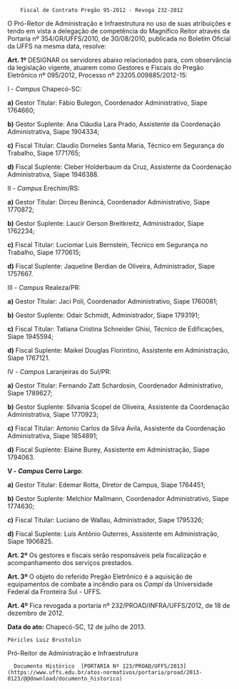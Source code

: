         Fiscal de Contrato Pregão 95-2012 - Revoga 232-2012  

O Pró-Reitor de Administração e Infraestrutura no uso de suas atribuições e tendo em vista a delegação de competência do Magnífico Reitor através da Portaria nº 354/GR/UFFS/2010, de 30/08/2010, publicada no Boletim Oficial da UFFS na mesma data, resolve:

 **Art. 1º** DESIGNAR os servidores abaixo relacionados para, com observância da legislação vigente, atuarem como Gestores e Fiscais do Pregão Eletrônico nº 095/2012, Processo nº 23205.009885/2012-15:

 I - *Campus* Chapecó-SC:

 **a)** Gestor Titular: Fábio Bulegon, Coordenador Administrativo, Siape 1764660;

 **b)** Gestor Suplente: Ana Cláudia Lara Prado, Assistente da Coordenação Administrativa, Siape 1904334;

 **c)** Fiscal Titular: Claudio Dorneles Santa Maria, Técnico em Segurança do Trabalho, Siape 1771765;

 **d)** Fiscal Suplente: Cleber Holderbaum da Cruz, Assistente da Coordenação Administrativa, Siape 1946388.

 II - *Campus* Erechim/RS:

 **a)** Gestor Titular: Dirceu Benincá, Coordenador Administrativo, Siape 1770872;

 **b)** Gestor Suplente: Laucir Gerson Breitkreitz, Administrador, Siape 1762234;

 **c)** Fiscal Titular: Luciomar Luis Bernstein, Técnico em Segurança no Trabalho, Siape 1770615;

 **d)** Fiscal Suplente: Jaqueline Berdian de Oliveira, Administrador, Siape 1757667.

 III - *Campus* Realeza/PR:

 **a)** Gestor Titular: Jaci Poli, Coordenador Administrativo, Siape 1760081;

 **b)** Gestor Suplente: Odair Schmidt, Administrador, Siape 1793191;

 **c)** Fiscal Titular: Tatiana Cristina Schneider Ghisi, Técnico de Edificações, Siape 1945594;

 **d)** Fiscal Suplente: Maikel Douglas Florintino, Assistente em Administração, Siape 1767121.

 IV - *Campus* Laranjeiras do Sul/PR:

 **a)** Gestor Titular: Fernando Zatt Schardosin, Coordenador Administrativo, Siape 1789627;

 **b)** Gestor Suplente: Silvania Scopel de Oliveira, Assistente da Coordenação Administrativa, Siape 1770923;

 **c)** Fiscal Titular: Antonio Carlos da Silva Ávila, Assistente da Coordenação Administrativa, Siape 1854891;

 **d)** Fiscal Suplente: Elaine Burey, Assistente em Administração, Siape 1794063.

 **V - *Campus* Cerro Largo**:

 **a)** Gestor Titular: Edemar Rotta, Diretor de Campus, Siape 1764451;

 **b)** Gestor Suplente: Melchior Mallmann, Coordenador Administrativo, Siape 1774630;

 **c)** Fiscal Titular: Luciano de Wallau, Administrador, Siape 1795326;

 **d)** Fiscal Suplente: Luís Antônio Guterres, Assistente em Administração, Siape 1906825.

 **Art. 2º** Os gestores e fiscais serão responsáveis pela fiscalização e acompanhamento dos serviços prestados.

 **Art. 3º** O objeto do referido Pregão Eletrônico é a aquisição de equipamentos de combate a incêndio para os *Campi* da Universidade Federal da Fronteira Sul - UFFS.

 **Art. 4º** Fica revogada a portaria nº 232/PROAD/INFRA/UFFS/2012, de 18 de dezembro de 2012.

  

   **Data do ato:** Chapecó-SC, 12 de julho de 2013.   
 

    Péricles Luiz Brustolin   
 Pró-Reitor de Administração e Infraestrutura 

      Documento Histórico  [PORTARIA Nº 123/PROAD/UFFS/2013](https://www.uffs.edu.br/atos-normativos/portaria/proad/2013-0123/@@download/documento_historico)     
      